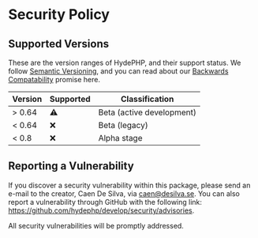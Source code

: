 # Security Policy

## Supported Versions

These are the version ranges of HydePHP, and their support status. We follow [Semantic Versioning](https://semver.org), and you can read about our [Backwards Compatability](https://github.com/hydephp/policies/blob/master/backwards-compatability.md) promise here.


| Version | Supported | Classification            |
|---------|-----------|---------------------------|
| > 0.64  | :warning: | Beta (active development) |
| < 0.64  | :x:       | Beta (legacy)             |
| < 0.8   | :x:       | Alpha stage               |


<!-- 
| 5.1.x   | :white_check_mark: |
| 5.0.x   | :x:                |
| 4.0.x   | :white_check_mark: |
| < 4.0   | :x:                | -->


## Reporting a Vulnerability

If you discover a security vulnerability within this package, please send an e-mail to the creator, Caen De Silva, via caen@desilva.se.
You can also report a vulnerability through GitHub with the following link: https://github.com/hydephp/develop/security/advisories.


All security vulnerabilities will be promptly addressed.

